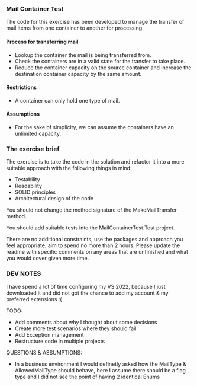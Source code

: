 ### Mail Container Test 

The code for this exercise has been developed to manage the transfer of mail items from one container to another for processing.

#### Process for transferring mail

- Lookup the container the mail is being transferred from.
- Check the containers are in a valid state for the transfer to take place.
- Reduce the container capacity on the source container and increase the destination container capacity by the same amount.

#### Restrictions

- A container can only hold one type of mail.


#### Assumptions

- For the sake of simplicity, we can assume the containers have an unlimited capacity.

### The exercise brief

The exercise is to take the code in the solution and refactor it into a more suitable approach with the following things in mind:

- Testability
- Readability
- SOLID principles
- Architectural design of the code

You should not change the method signature of the MakeMailTransfer method.

You should add suitable tests into the MailContainerTest.Test project.

There are no additional constraints, use the packages and approach you feel appropriate, aim to spend no more than 2 hours. Please update the readme with specific comments on any areas that are unfinished and what you would cover given more time.



### DEV NOTES

I have spend a lot of time configuring my VS 2022, because I just downloaded it and did not got the chance to add my account & my preferred extensions :(

TODO:
 - Add comments about why I thought about some decisions
 - Create more test scenarios where they should fail
 - Add Exception management
 - Restructure code in multiple projects

QUESTIONS & ASSUMPTIONS:
 - In a business environment I would definetly asked how the MailType & AllowedMailType should behave, here I assume there should be a flag type and I did not see the point of having 2 identical Enums
